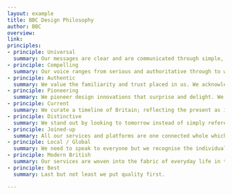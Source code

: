 ```yaml
---
layout: example
title: BBC Design Philosophy
author: BBC
overview:
link:
principles:
- principle: Universal
  summary: Our messages are clear and are communicated through simple, useful and intuitive interfaces. Our services are inherently open and accessible.
- principle: Compelling
  summary: Our voice ranges from serious and authoritative through to witty and entertaining. We sound authentic and relevant, warm and human. We engage our audiences with compelling storytelling.
- principle: Authentic
  summary: We value the familiarity and trust placed in us. We acknowledge the BBC's heritage of iconic design and broadcasting history with subtle references.
- principle: Pioneering
  summary: We pioneer design innovations that surprise and delight. We introduce the unexpected but always take our audiences with us.
- principle: Current
  summary: We curate a timeline of Britain; reflecting the present as it happens and adding relevant contextual links with the past.
- principle: Distinctive
  summary: We stand out by looking to tomorrow instead of simply referencing the design trends of today. We strike a balance between cookie-cutter design and beautiful anarchy.
- principle: Joined-up
  summary: All our services and platforms are one connected whole which deliver experiences sensitive to their context of use. We enable coherent journeys both within and outside familiar paths. We connect our audiences where there are shared interests and experiences.
- principle: Local / Global
  summary: We need to speak to everyone but we recognise the individual. Our message is scalable and localisable.
- principle: Modern British
  summary: Our services are woven into the fabric of everyday life in the UK. They embrace a modern British design aesthetic that extends outside national boundaries. Our character is vibrant and sometimes quirky.
- principle: Best
  summary: Last but not least we put quality first.

---
```

